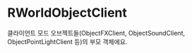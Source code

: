 # **RWorldObjectClient**


클라이언트 모드 오브젝트들(ObjectFXClient, ObjectSoundClient, ObjectPointLightClient 등)의 부모 객체에요. 
